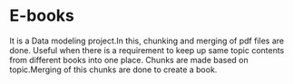 # E-books
It is a Data modeling project.In this, chunking and merging of pdf files are done.
Useful when there is a requirement to keep up same topic contents from different books into one place.
Chunks are made based on topic.Merging of this chunks are done to create a book.
